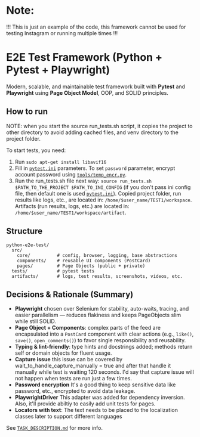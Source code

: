 # Note:
!!! This is just an example of the code, this framework cannot be used for testing Instagram or running multiple times !!!

# E2E Test Framework (Python + Pytest + Playwright)

Modern, scalable, and maintainable test framework built with **Pytest** and **Playwright** using **Page Object Model**,
OOP, and SOLID principles.

## How to run

NOTE: when you start the source run_tests.sh script, it copies the project to other directory to avoid adding cached files, and venv directory to the project folder. 

To start tests, you need:

1. Run `sudo apt-get install libavif16`
2. Fill in [`pytest.ini`](./pytest.ini) parameters. 
   To set `password` parameter, encrypt account password using [`tools/temp_encr.py`](./tools/temp_encr.py).
3. Run the run_tests.sh file next way: `source run_tests.sh $PATH_TO_THE_PROJECT $PATH_TO_INI_CONFIG` (if you don't pass ini config file, then default one is used [`pytest.ini`](./pytest.ini)). 
   Copied project folder, run results like logs, etc., are located in: `/home/$user_name/TEST1/workspace`. 
   Artifacts (run results, logs, etc.) are located in: `/home/$user_name/TEST1/workspace/artifact`.

## Structure

```
python-e2e-test/
  src/
    core/          # config, browser, logging, base abstractions
    components/    # reusable UI components (PostCard)
    pages/         # Page Objects (public + private)
  tests/           # pytest tests
  artifacts/       # logs, test results, screenshots, videos, etc.
```

## Decisions & Rationale (Summary)

- **Playwright** chosen over Selenium for stability, auto-waits, tracing, and easier parallelism — reduces flakiness and 
  keeps PageObjects slim while still SOLID.
- **Page Object + Components**: complex parts of the feed are encapsulated into a `PostCard` component with clear actions 
  (e.g., `like()`, `save()`, `open_comments()`) to favor single responsibility and reusability.
- **Typing & lint-friendly**: type hints and docstrings added; methods return self or domain objects for fluent usage.
- **Capture issue** this issue can be covered by wait_to_handle_capture_manually = true and after that handle it manually 
  while test is waiting 120 seconds. I'd say that capture issue will not happen when tests are run just a few times.
- **Password encryption** It's a good thing to keep sensitive data like password, etc., encrypted to avoid data leakage.
- **PlaywrightDriver** This adapter was added for dependency inversion. Also, it'll provide abiltiy to easily add unit tests for pages.
- **Locators with text**: The text needs to be placed to the localization classes later to support different languages

See [`TASK_DESCRIPTION.md`](./TASK_DESCRIPTION.md) for more info.
